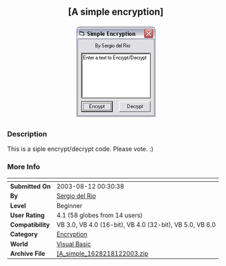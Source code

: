 ﻿<div align="center">

## \[A simple encryption\]

<img src="PIC2003812135527973.JPG">
</div>

### Description

This is a siple encrypt/decrypt code. Please vote. :)
 
### More Info
 


<span>             |<span>
---                |---
**Submitted On**   |2003-08-12 00:30:38
**By**             |[Sergio del Rio](https://github.com/Planet-Source-Code/PSCIndex/blob/master/ByAuthor/sergio-del-rio.md)
**Level**          |Beginner
**User Rating**    |4.1 (58 globes from 14 users)
**Compatibility**  |VB 3\.0, VB 4\.0 \(16\-bit\), VB 4\.0 \(32\-bit\), VB 5\.0, VB 6\.0
**Category**       |[Encryption](https://github.com/Planet-Source-Code/PSCIndex/blob/master/ByCategory/encryption__1-48.md)
**World**          |[Visual Basic](https://github.com/Planet-Source-Code/PSCIndex/blob/master/ByWorld/visual-basic.md)
**Archive File**   |[\[A\_simple\_1628218122003\.zip](https://github.com/Planet-Source-Code/sergio-del-rio-a-simple-encryption__1-47632/archive/master.zip)








